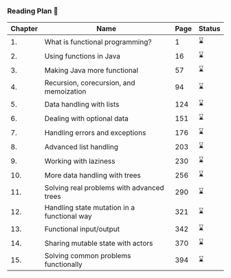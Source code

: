 ### Reading Plan 📘

|Chapter|Name|Page|Status|
|--|----|----|---------|
|1.| What is functional programming?|1|⌛️|
|2.| Using functions in Java|16|⌛️|
|3.| Making Java more functional|57|⌛️|
|4.|Recursion, corecursion, and memoization|94|⌛️|
|5.|Data handling with lists|124|⌛️|
|6.|Dealing with optional data|151|⌛️|
|7.|Handling errors and exceptions|176|⌛️|
|8.|Advanced list handling|203|⌛️|
|9.|Working with laziness|230|⌛️|
|10.| More data handling with trees|256|⌛️|
|11.|Solving real problems with advanced trees|290|⌛️|
|12.|Handling state mutation in a functional way|321|⌛️|
|13.| Functional input/output|342|⌛️|
|14.|Sharing mutable state with actors|370|⌛️|
|15.|Solving common problems functionally|394|⌛️|